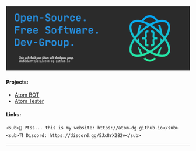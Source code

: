 ![banner](https://github.com/atom-dg/.github/blob/main/banner-ATOM.png) 

#### Projects:
 * [Atom BOT](https://github.com/atom-dg/atom-bot)
 * [Atom Tester](https://github.com/atom-dg/tester-bot)
    
#### Links:
    <sub>🤫 Ptss... this is my website: https://atom-dg.github.io</sub>
    <sub>⛩️ Discord: https://discord.gg/5Jx8rX282v</sub>

---

